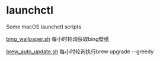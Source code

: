 # launchctl
Some macOS launchctl scripts

[bing_wallpaper.sh](bing_wallpaper.sh) 每小时轮询获取bing壁纸

[brew_auto_update.sh](brew_auto_update.sh) 每小时轮询执行brew upgrade --greedy